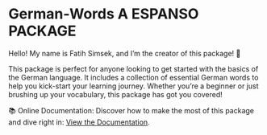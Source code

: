 # German-Words A ESPANSO PACKAGE
Hello! My name is Fatih Simsek, and I’m the creator of this package! 🎉

This package is perfect for anyone looking to get started with the basics of the German language. It includes a collection of essential German words to help you kick-start your learning journey. Whether you’re a beginner or just brushing up your vocabulary, this package has got you covered!

📚 Online Documentation:
Discover how to make the most of this package and dive right in: [View the Documentation](https://espanso.org/docs/get-started/).
